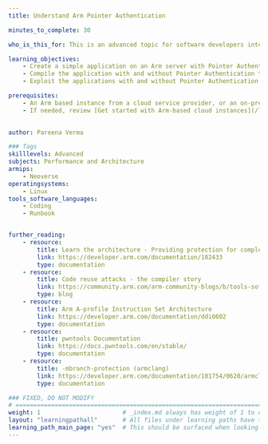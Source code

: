 ```yaml
---
title: Understand Arm Pointer Authentication

minutes_to_complete: 30

who_is_this_for: This is an advanced topic for software developers interested in understanding Arm Pointer Authentication.

learning_objectives:
    - Create a simple application on an Arm server with Pointer Authentication
    - Compile the application with and without Pointer Authentication to inspect the instructions generated
    - Exploit the applications with and without Pointer Authentication to demonstrate how Pointer Authentication instructions enhance security.

prerequisites:
    - An Arm based instance from a cloud service provider, or an on-premise Arm server.
    - If needed, review [Get started with Arm-based cloud instances](/learning-paths/servers-and-cloud-computing/csp/) to learn how to deploy Arm in the cloud. These learning paths also point to more advanced learning paths that show how to automate the deployment of Arm instances at different cloud providers.
    

author: Pareena Verma

### Tags
skilllevels: Advanced
subjects: Performance and Architecture
armips:
    - Neoverse
operatingsystems:
    - Linux
tools_software_languages:
    - Coding
    - Runbook


further_reading:
    - resource:
        title: Learn the architecture - Providing protection for complex software
        link: https://developer.arm.com/documentation/102433
        type: documentation
    - resource:
        title: Code reuse attacks - the compiler story
        link: https://community.arm.com/arm-community-blogs/b/tools-software-ides-blog/posts/code-reuse-attacks-the-compiler-story
        type: blog
    - resource:
        title: Arm A-profile Instruction Set Architecture
        link: https://developer.arm.com/documentation/ddi0602
        type: documentation
    - resource:
        title: pwntools Documentation
        link: https://docs.pwntools.com/en/stable/
        type: documentation
    - resource:
        title: -mbranch-protection (armclang)
        link: https://developer.arm.com/documentation/101754/0620/armclang-Reference/armclang-Command-line-Options/-mbranch-protection
        type: documentation

### FIXED, DO NOT MODIFY
# ================================================================================
weight: 1                       # _index.md always has weight of 1 to order correctly
layout: "learningpathall"       # All files under learning paths have this same wrapper
learning_path_main_page: "yes"  # This should be surfaced when looking for related content. Only set for _index.md of learning path content.
---
```

